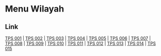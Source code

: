 # Menu Wilayah

## Link

[TPS 001](https://github.com/gigit-pemilu/pemilu-2024-91-papua/tree/main/pilpres/hitung-suara/sub/91-papua/sub/06-biak-numfor/sub/01-biak-kota/sub/1006-mandala/sub/001-tps)
 | 
[TPS 002](https://github.com/gigit-pemilu/pemilu-2024-91-papua/tree/main/pilpres/hitung-suara/sub/91-papua/sub/06-biak-numfor/sub/01-biak-kota/sub/1006-mandala/sub/002-tps)
 | 
[TPS 003](https://github.com/gigit-pemilu/pemilu-2024-91-papua/tree/main/pilpres/hitung-suara/sub/91-papua/sub/06-biak-numfor/sub/01-biak-kota/sub/1006-mandala/sub/003-tps)
 | 
[TPS 004](https://github.com/gigit-pemilu/pemilu-2024-91-papua/tree/main/pilpres/hitung-suara/sub/91-papua/sub/06-biak-numfor/sub/01-biak-kota/sub/1006-mandala/sub/004-tps)
 | 
[TPS 005](https://github.com/gigit-pemilu/pemilu-2024-91-papua/tree/main/pilpres/hitung-suara/sub/91-papua/sub/06-biak-numfor/sub/01-biak-kota/sub/1006-mandala/sub/005-tps)
 | 
[TPS 006](https://github.com/gigit-pemilu/pemilu-2024-91-papua/tree/main/pilpres/hitung-suara/sub/91-papua/sub/06-biak-numfor/sub/01-biak-kota/sub/1006-mandala/sub/006-tps)
 | 
[TPS 007](https://github.com/gigit-pemilu/pemilu-2024-91-papua/tree/main/pilpres/hitung-suara/sub/91-papua/sub/06-biak-numfor/sub/01-biak-kota/sub/1006-mandala/sub/007-tps)
 | 
[TPS 008](https://github.com/gigit-pemilu/pemilu-2024-91-papua/tree/main/pilpres/hitung-suara/sub/91-papua/sub/06-biak-numfor/sub/01-biak-kota/sub/1006-mandala/sub/008-tps)
 | 
[TPS 009](https://github.com/gigit-pemilu/pemilu-2024-91-papua/tree/main/pilpres/hitung-suara/sub/91-papua/sub/06-biak-numfor/sub/01-biak-kota/sub/1006-mandala/sub/009-tps)
 | 
[TPS 010](https://github.com/gigit-pemilu/pemilu-2024-91-papua/tree/main/pilpres/hitung-suara/sub/91-papua/sub/06-biak-numfor/sub/01-biak-kota/sub/1006-mandala/sub/010-tps)
 | 
[TPS 011](https://github.com/gigit-pemilu/pemilu-2024-91-papua/tree/main/pilpres/hitung-suara/sub/91-papua/sub/06-biak-numfor/sub/01-biak-kota/sub/1006-mandala/sub/011-tps)
 | 
[TPS 012](https://github.com/gigit-pemilu/pemilu-2024-91-papua/tree/main/pilpres/hitung-suara/sub/91-papua/sub/06-biak-numfor/sub/01-biak-kota/sub/1006-mandala/sub/012-tps)
 | 
[TPS 013](https://github.com/gigit-pemilu/pemilu-2024-91-papua/tree/main/pilpres/hitung-suara/sub/91-papua/sub/06-biak-numfor/sub/01-biak-kota/sub/1006-mandala/sub/013-tps)
 | 
[TPS 014](https://github.com/gigit-pemilu/pemilu-2024-91-papua/tree/main/pilpres/hitung-suara/sub/91-papua/sub/06-biak-numfor/sub/01-biak-kota/sub/1006-mandala/sub/014-tps)
 | 
[TPS 015](https://github.com/gigit-pemilu/pemilu-2024-91-papua/tree/main/pilpres/hitung-suara/sub/91-papua/sub/06-biak-numfor/sub/01-biak-kota/sub/1006-mandala/sub/015-tps)

